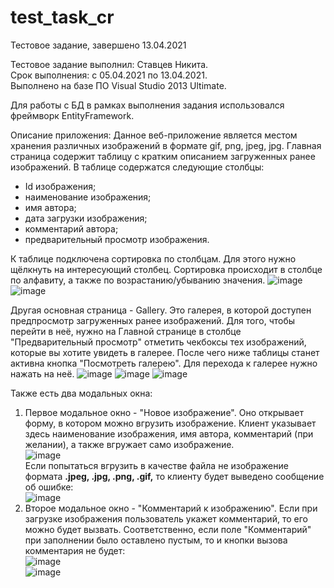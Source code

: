 # test_task_cr
Тестовое задание, завершено 13.04.2021

Тестовое задание выполнил: Ставцев Никита.<br/>
Срок выполнения: с 05.04.2021 по 13.04.2021.<br/>
Выполнено на базе ПО Visual Studio 2013 Ultimate.<br/>

Для работы с БД в рамках выполнения задания использовался фреймворк EntityFramework.

Описание приложения:
Данное веб-приложение является местом хранения различных изображений в формате gif, png, jpeg, jpg.
Главная страница содержит таблицу с кратким описанием загруженных ранее изображений. В таблице содержатся следующие столбцы:
- Id изображения;
- наименование изображения;
- имя автора;
- дата загрузки изображения;
- комментарий автора;
- предварительный просмотр изображения.

К таблице подключена сортировка по столбцам. Для этого нужно щёлкнуть на интересующий столбец. Сортировка происходит в столбце по алфавиту, а также по возрастанию/убыванию значения.
![image](https://user-images.githubusercontent.com/68820441/114531971-0bdb3280-9c55-11eb-92cc-394280e41f75.png)<br/>![image](https://user-images.githubusercontent.com/68820441/114532000-14336d80-9c55-11eb-80ba-adae05f6205e.png)


Другая основная страница - Gallery. Это галерея, в которой доступен предпросмотр загруженных ранее изображений. Для того, чтобы перейти в неё, нужно на Главной странице в столбце "Предварительный просмотр" отметить чекбоксы тех изображений, которые вы хотите увидеть в галерее. После чего ниже таблицы станет активна кнопка "Посмотреть галерею". Для перехода к галерее нужно нажать на неё.
![image](https://user-images.githubusercontent.com/68820441/114527259-6faf2c80-9c50-11eb-8588-873939102b42.png)
![image](https://user-images.githubusercontent.com/68820441/114527348-91101880-9c50-11eb-882c-22d9dc7a0d8d.png)
![image](https://user-images.githubusercontent.com/68820441/114527668-ecdaa180-9c50-11eb-9a31-48c84dc057ab.png)

Также есть два модальных окна:
1) Первое модальное окно - "Новое изображение". Оно открывает форму, в котором можно вгрузить изображение. Клиент указывает здесь наименование изображения, имя автора, комментарий (при желании), а также вгружает само изображение.<br/>![image](https://user-images.githubusercontent.com/68820441/114528019-4642d080-9c51-11eb-95d1-46f6b1c7192b.png)<br/>Если попытаться вгрузить в качестве файла не изображение формата **.jpeg, .jpg, .png, .gif,** то клиенту будет выведено сообщение об ошибке:<br/>![image](https://user-images.githubusercontent.com/68820441/114528259-85712180-9c51-11eb-8bc3-f11188f5e1a5.png)
2) Второе модальное окно - "Комментарий к изображению". Если при загрузке изображения пользователь укажет комментарий, то его можно будет вызвать. Соответственно, если поле "Комментарий" при заполнении было оставлено пустым, то и кнопки вызова комментария не будет:<br/>![image](https://user-images.githubusercontent.com/68820441/114528567-ce28da80-9c51-11eb-94cf-33e012929828.png)<br/>![image](https://user-images.githubusercontent.com/68820441/114528618-da149c80-9c51-11eb-8694-f4e3e91adecc.png)
